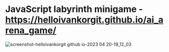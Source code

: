 # JavaScript labyrinth minigame - https://helloivankorgit.github.io/ai_arena_game/



![screenshot-helloivankorgit github io-2023 04 20-19_12_03](https://user-images.githubusercontent.com/72932438/233425438-862e8277-fccc-471f-aece-8c18fec7369f.png)
